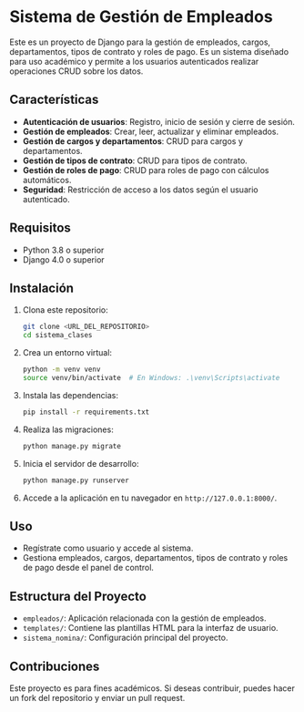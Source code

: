 # Sistema de Gestión de Empleados

Este es un proyecto de Django para la gestión de empleados, cargos, departamentos, tipos de contrato y roles de pago. Es un sistema diseñado para uso académico y permite a los usuarios autenticados realizar operaciones CRUD sobre los datos.

## Características

- **Autenticación de usuarios**: Registro, inicio de sesión y cierre de sesión.
- **Gestión de empleados**: Crear, leer, actualizar y eliminar empleados.
- **Gestión de cargos y departamentos**: CRUD para cargos y departamentos.
- **Gestión de tipos de contrato**: CRUD para tipos de contrato.
- **Gestión de roles de pago**: CRUD para roles de pago con cálculos automáticos.
- **Seguridad**: Restricción de acceso a los datos según el usuario autenticado.

## Requisitos

- Python 3.8 o superior
- Django 4.0 o superior

## Instalación

1. Clona este repositorio:

    ```bash
    git clone <URL_DEL_REPOSITORIO>
    cd sistema_clases
    ```

2. Crea un entorno virtual:

    ```bash
    python -m venv venv
    source venv/bin/activate  # En Windows: .\venv\Scripts\activate
    ```

3. Instala las dependencias:

    ```bash
    pip install -r requirements.txt
    ```

4. Realiza las migraciones:

    ```bash
    python manage.py migrate
    ```

5. Inicia el servidor de desarrollo:

    ```bash
    python manage.py runserver
    ```

6. Accede a la aplicación en tu navegador en `http://127.0.0.1:8000/`.

## Uso

- Regístrate como usuario y accede al sistema.
- Gestiona empleados, cargos, departamentos, tipos de contrato y roles de pago desde el panel de control.

## Estructura del Proyecto

- `empleados/`: Aplicación relacionada con la gestión de empleados.
- `templates/`: Contiene las plantillas HTML para la interfaz de usuario.
- `sistema_nomina/`: Configuración principal del proyecto.

## Contribuciones

Este proyecto es para fines académicos. Si deseas contribuir, puedes hacer un fork del repositorio y enviar un pull request.
